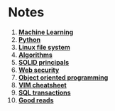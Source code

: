# Notes

1. **[Machine Learning](ml.md)**
1. **[Python](python.md)**
1. **[Linux file system](filesystem.md)**
1. **[Algorithms](algorithms.md)**
1. **[SOLID principals](solid.md)**
1. **[Web security](security.md)**
1. **[Object oriented programming](oop.md)**
1. **[VIM cheatsheet](vim.md)**
1. **[SQL transactions](sql.md)**
1. **[Good reads](reads.md)**